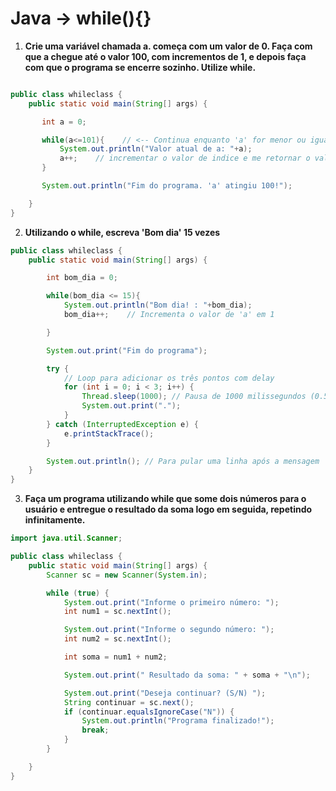 # Java → while(){}

1. **Crie uma variável chamada a.<a> começa com um valor de 0. Faça com que a chegue até o valor 100, com incrementos de 1, e depois faça com que o programa se encerre sozinho. Utilize while.**

```java

public class whileclass {
    public static void main(String[] args) {

       int a = 0;

       while(a<=101){    // <-- Continua enquanto 'a' for menor ou igual a 100.
           System.out.println("Valor atual de a: "+a);
           a++;    // incrementar o valor de indice e me retornar o valor já incrementado
       }

       System.out.println("Fim do programa. 'a' atingiu 100!");

    }
}
```

2. **Utilizando o while, escreva 'Bom dia' 15 vezes**

```java
public class whileclass {
    public static void main(String[] args) {

        int bom_dia = 0;

        while(bom_dia <= 15){
            System.out.println("Bom dia! : "+bom_dia);
            bom_dia++;    // Incrementa o valor de 'a' em 1

        }

        System.out.print("Fim do programa");

        try {
            // Loop para adicionar os três pontos com delay
            for (int i = 0; i < 3; i++) {
                Thread.sleep(1000); // Pausa de 1000 milissegundos (0.5 segundos)
                System.out.print(".");
            }
        } catch (InterruptedException e) {
            e.printStackTrace();
        }

        System.out.println(); // Para pular uma linha após a mensagem
    }
}
```

3. **Faça um programa utilizando while que some dois números 
para o usuário e entregue o resultado da soma logo em 
seguida, repetindo infinitamente.**

```java
import java.util.Scanner;

public class whileclass {
    public static void main(String[] args) {
        Scanner sc = new Scanner(System.in);

        while (true) {
            System.out.print("Informe o primeiro número: ");
            int num1 = sc.nextInt();

            System.out.print("Informe o segundo número: ");
            int num2 = sc.nextInt();

            int soma = num1 + num2;

            System.out.print(" Resultado da soma: " + soma + "\n");

            System.out.print("Deseja continuar? (S/N) ");
            String continuar = sc.next();
            if (continuar.equalsIgnoreCase("N")) {
                System.out.println("Programa finalizado!");
                break;
            }
        }

    }
}
```
